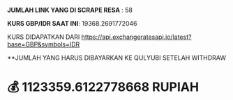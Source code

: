 
**JUMLAH LINK YANG DI SCRAPE RESA** : 58

**KURS GBP/IDR SAAT INI**: 19368.2691772046

KURS DIDAPATKAN DARI https://api.exchangeratesapi.io/latest?base=GBP&symbols=IDR

**JUMLAH YANG HARUS DIBAYARKAN KE QULYUBI SETELAH WITHDRAW 

# 💰 1123359.6122778668 RUPIAH
